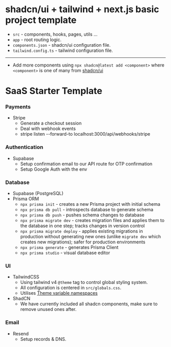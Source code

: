 # shadcn/ui + tailwind + next.js basic project template

- `src` - components, hooks, pages, utils ...
- `app` - root routing logic.
- `components.json` - shadcn/ui configuration file.
- `tailwind.config.ts` - tailwind configuration file.

---
- Add more components using `npx shadcn@latest add <component>` where `<component>` is one of many from [shadcn/ui](https://ui.shadcn.com/docs/components/button)

# SaaS Starter Template

### Payments

- Stripe
    - Generate a checkout session
    - Deal with webhook events
    - stripe listen --forward-to localhost:3000/api/webhooks/stripe

### Authentication

- Supabase
     - Setup confirmation email to our API route for OTP confirmation
     - Setup Google Auth with the env

### Database
- Supabase (PostgreSQL)
- Prisma ORM
  - `npx prisma init` - creates a new Prisma project with initial schema
  - `npx prisma db pull` - introspects database to generate schema
  - `npx prisma db push` - pushes schema changes to database
  - `npx prisma migrate dev` - creates migration files and applies them to the database in one step; tracks changes in version control
  - `npx prisma migrate deploy` - applies existing migrations in production without generating new ones (unlike `migrate dev` which creates new migrations); safer for production environments
  - `npx prisma generate` - generates Prisma Client
  - `npx prisma studio` - visual database editor

### UI

- TailwindCSS
    - Using tailwind v4 `@theme` tag to control global styling system.
    - All configuration is centered in `src/globals.css`.
    - Utilises [Theme variable namespaces](https://tailwindcss.com/docs/theme#theme-variable-namespaces)
- ShadCN
    - We have currently included all shadcn components, make sure to remove unused ones after.

### Email

- Resend
    - Setup records & DNS.
